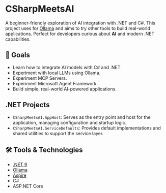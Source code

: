 # CSharpMeetsAI

A beginner-friendly exploration of AI integration with .NET and C#. This project uses for [Ollama](https://ollama.com/) and aims to try other tools to build real-world applications. Perfect for developers curious about **AI** and modern .NET capabilities.

## 🚀 Goals

- Learn how to integrate AI models with C# and .NET
- Experiment with local LLMs using Ollama.
- Experiment MCP Servers.
- Experiment Microsoft Agent Framework.
- Build simple, real-world AI-powered applications.

## .NET Projects

- `CSharpMeetsAI.AppHost`: Serves as the entry point and host for the application, managing configuration and startup logic.
- `CSharpMeetsAI.ServiceDefaults`: Provides default implementations and shared utilities to support the service layer.

## 🛠️ Tools & Technologies

- [.NET 9](https://dotnet.microsoft.com/)
- [Ollama](https://ollama.com/)
- [Aspire](https://learn.microsoft.com/en-us/dotnet/aspire/get-started/aspire-overview)
- C#
- ASP.NET Core